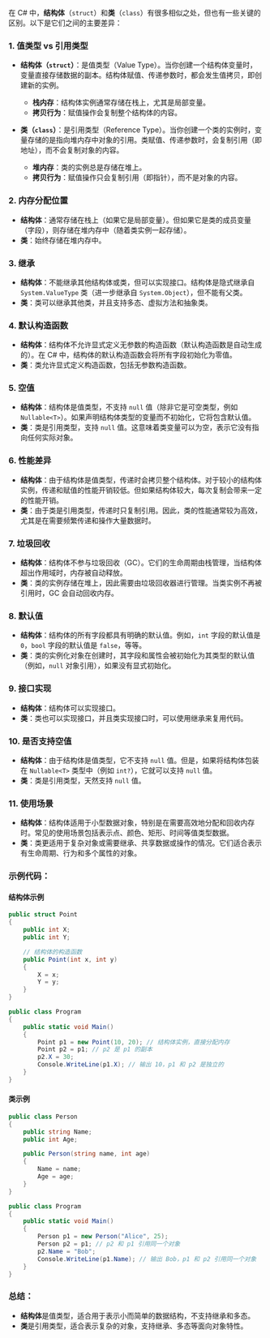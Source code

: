 在 C# 中，**结构体**（`struct`）和**类**（`class`）有很多相似之处，但也有一些关键的区别。以下是它们之间的主要差异：

### 1. **值类型 vs 引用类型**
   - **结构体（`struct`）**：是值类型（Value Type）。当你创建一个结构体变量时，变量直接存储数据的副本。结构体赋值、传递参数时，都会发生值拷贝，即创建新的实例。
     - **栈内存**：结构体实例通常存储在栈上，尤其是局部变量。
     - **拷贝行为**：赋值操作会复制整个结构体的内容。
   
   - **类（`class`）**：是引用类型（Reference Type）。当你创建一个类的实例时，变量存储的是指向堆内存中对象的引用。类赋值、传递参数时，会复制引用（即地址），而不会复制对象的内容。
     - **堆内存**：类的实例总是存储在堆上。
     - **拷贝行为**：赋值操作只会复制引用（即指针），而不是对象的内容。

### 2. **内存分配位置**
   - **结构体**：通常存储在栈上（如果它是局部变量）。但如果它是类的成员变量（字段），则存储在堆内存中（随着类实例一起存储）。
   - **类**：始终存储在堆内存中。

### 3. **继承**
   - **结构体**：不能继承其他结构体或类，但可以实现接口。结构体是隐式继承自 `System.ValueType` 类（进一步继承自 `System.Object`），但不能有父类。
   - **类**：类可以继承其他类，并且支持多态、虚拟方法和抽象类。

### 4. **默认构造函数**
   - **结构体**：结构体不允许显式定义无参数的构造函数（默认构造函数是自动生成的）。在 C# 中，结构体的默认构造函数会将所有字段初始化为零值。
   - **类**：类允许显式定义构造函数，包括无参数构造函数。

### 5. **空值**
   - **结构体**：结构体是值类型，不支持 `null` 值（除非它是可空类型，例如 `Nullable<T>`）。如果声明结构体类型的变量而不初始化，它将包含默认值。
   - **类**：类是引用类型，支持 `null` 值。这意味着类变量可以为空，表示它没有指向任何实际对象。

### 6. **性能差异**
   - **结构体**：由于结构体是值类型，传递时会拷贝整个结构体。对于较小的结构体实例，传递和赋值的性能开销较低。但如果结构体较大，每次复制会带来一定的性能开销。
   - **类**：由于类是引用类型，传递时只复制引用。因此，类的性能通常较为高效，尤其是在需要频繁传递和操作大量数据时。

### 7. **垃圾回收**
   - **结构体**：结构体不参与垃圾回收（GC）。它们的生命周期由栈管理，当结构体超出作用域时，内存被自动释放。
   - **类**：类的实例存储在堆上，因此需要由垃圾回收器进行管理。当类实例不再被引用时，GC 会自动回收内存。

### 8. **默认值**
   - **结构体**：结构体的所有字段都具有明确的默认值。例如，`int` 字段的默认值是 `0`，`bool` 字段的默认值是 `false`，等等。
   - **类**：类的实例化对象在创建时，其字段和属性会被初始化为其类型的默认值（例如，`null` 对象引用），如果没有显式初始化。

### 9. **接口实现**
   - **结构体**：结构体可以实现接口。
   - **类**：类也可以实现接口，并且类实现接口时，可以使用继承来复用代码。

### 10. **是否支持空值**
   - **结构体**：由于结构体是值类型，它不支持 `null` 值。但是，如果将结构体包装在 `Nullable<T>` 类型中（例如 `int?`），它就可以支持 `null` 值。
   - **类**：类是引用类型，天然支持 `null` 值。

### 11. **使用场景**
   - **结构体**：结构体适用于小型数据对象，特别是在需要高效地分配和回收内存时。常见的使用场景包括表示点、颜色、矩形、时间等值类型数据。
   - **类**：类更适用于复杂对象或需要继承、共享数据或操作的情况。它们适合表示有生命周期、行为和多个属性的对象。

### 示例代码：

#### 结构体示例
```csharp
public struct Point
{
    public int X;
    public int Y;

    // 结构体的构造函数
    public Point(int x, int y)
    {
        X = x;
        Y = y;
    }
}

public class Program
{
    public static void Main()
    {
        Point p1 = new Point(10, 20); // 结构体实例，直接分配内存
        Point p2 = p1; // p2 是 p1 的副本
        p2.X = 30;
        Console.WriteLine(p1.X); // 输出 10，p1 和 p2 是独立的
    }
}
```

#### 类示例
```csharp
public class Person
{
    public string Name;
    public int Age;

    public Person(string name, int age)
    {
        Name = name;
        Age = age;
    }
}

public class Program
{
    public static void Main()
    {
        Person p1 = new Person("Alice", 25);
        Person p2 = p1; // p2 和 p1 引用同一个对象
        p2.Name = "Bob";
        Console.WriteLine(p1.Name); // 输出 Bob，p1 和 p2 引用同一个对象
    }
}
```

### 总结：
- **结构体**是值类型，适合用于表示小而简单的数据结构，不支持继承和多态。
- **类**是引用类型，适合表示复杂的对象，支持继承、多态等面向对象特性。